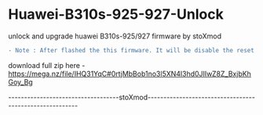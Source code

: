 # Huawei-B310s-925-927-Unlock
unlock and upgrade huawei B310s-925/927 firmware by stoXmod

````diff
- Note : After flashed the this firmware. It will be disable the reset button. So its mean you cant reset your router after flashed this. Write down your password in somewhere!
````
download full zip here - https://mega.nz/file/IHQ31YqC#0rtjMbBob1no3l5XN4l3hd0JIIwZ8Z_BxjbKhGoy_Bg

-----------------------------------stoXmod--------------------------------------------------------
